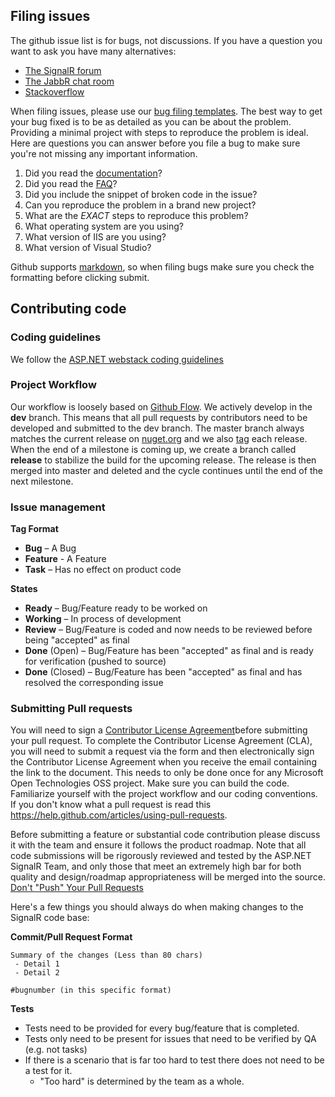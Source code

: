 ## Filing issues

The github issue list is for bugs, not discussions. If you have a question you want to ask you have many alternatives:
- [The SignalR forum](http://forums.asp.net/1254.aspx/1?ASP+NET+SignalR)
- [The JabbR chat room](https://jabbr.net/#/rooms/signalr)
- [Stackoverflow](http://stackoverflow.com/questions/tagged/signalr)

When filing issues, please use our [bug filing templates](https://gist.github.com/signalrcoreteam/5317001). The best way to get your bug fixed is to be as detailed as you can be about the problem.
Providing a minimal project with steps to reproduce the problem is ideal. Here are questions you can answer before you file a bug to make
sure you're not missing any important information.

1. Did you read the [documentation](https://github.com/SignalR/SignalR/wiki)?
2. Did you read the [FAQ](https://github.com/SignalR/SignalR/wiki/Faq)?
3. Did you include the snippet of broken code in the issue?
4. Can you reproduce the problem in a brand new project?
5. What are the *EXACT* steps to reproduce this problem?
6. What operating system are you using?
7. What version of IIS are you using?
8. What version of Visual Studio?

Github supports [markdown](http://github.github.com/github-flavored-markdown/), so when filing bugs make sure you check 
the formatting before clicking submit. 

## Contributing code

### Coding guidelines

We follow the [ASP.NET webstack coding guidelines](http://aspnetwebstack.codeplex.com/wikipage?title=CodingConventions)

### Project Workflow

Our workflow is loosely based on [Github Flow](http://scottchacon.com/2011/08/31/github-flow.html). We actively develop in the **dev** branch. This means that all pull requests by contributors need to be developed and submitted to the dev branch.
The master branch always matches the current release on [nuget.org](http://nuget.org/packages/Microsoft.AspNet.SignalR/) and we also [tag](https://github.com/SignalR/SignalR/tags) each release.
When the end of a milestone is coming up, we create a branch called **release** to stabilize the build for the upcoming release.
The release is then merged into master and deleted and the cycle continues until the end of the next milestone.

### Issue management

**Tag Format**

- **Bug** – A Bug
- **Feature** - A Feature
- **Task** – Has no effect on product code

**States**

- **Ready** – Bug/Feature ready to be worked on
- **Working** – In process of development
- **Review** – Bug/Feature is coded and now needs to be reviewed before being "accepted" as final
- **Done** (Open) – Bug/Feature has been "accepted" as final and is ready for verification (pushed to source)
- **Done** (Closed) – Bug/Feature has been "accepted" as final and has resolved the corresponding issue

### Submitting Pull requests

You will need to sign a [Contributor License Agreement](https://cla.microsoft.com)before submitting your pull request. To complete the Contributor License Agreement (CLA), you will need to submit a request via the form and then electronically sign the Contributor License Agreement when you receive the email containing the link to the document. This needs to only be done once for any Microsoft Open Technologies OSS project.
Make sure you can build the code. Familiarize yourself with the project workflow and our coding conventions. If you don't know what a pull request is
read this https://help.github.com/articles/using-pull-requests.

Before submitting a feature or substantial code contribution please discuss it with the team and ensure it follows the product roadmap. Note that all code submissions will be rigorously reviewed and tested by the ASP.NET SignalR Team, and only those that meet an extremely high bar for both quality and design/roadmap appropriateness will be merged into the source.
[Don't "Push" Your Pull Requests](http://www.igvita.com/2011/12/19/dont-push-your-pull-requests/)

Here's a few things you should always do when making changes to the SignalR code base:

**Commit/Pull Request Format**

```
Summary of the changes (Less than 80 chars)
 - Detail 1
 - Detail 2

#bugnumber (in this specific format)
```

**Tests**

-  Tests need to be provided for every bug/feature that is completed.
-  Tests only need to be present for issues that need to be verified by QA (e.g. not tasks)
-  If there is a scenario that is far too hard to test there does not need to be a test for it.
   - "Too hard" is determined by the team as a whole.
